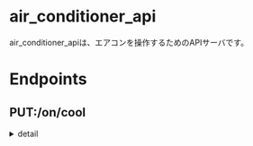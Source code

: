 # air_conditioner_api

air_conditioner_apiは、エアコンを操作するためのAPIサーバです。

# Endpoints

## PUT:/on/cool
<details>
<summary>
detail
</summary>

#### Schema

```json
{
    "cool": {
        "type": "object",
        "properties": {
            "temperature": {
                "type": "number",
                "minimum": 16,
                "maximum": 31,
                "description": "Degree celsius of airflow from air conditioner."
            },
            "airflowLevel": {
                "type": "string",
                "enum": ["a", "1", "2", "3"],
                "description": "Level of airflow from air conditioner. a: auto, 1: low, 2: middle, 3: high"
            }
        },
        "required": [
            "temperature",
            "airflowLevel"
        ],
        "examples": [
            {
                "temperature": 26,
                "airflowLevel": "1"
            }
        ]
    }
}
```

#### Content-Type

`application/json`

#### Example

```json
{
    "temperature": 26,
    "airflowLevel": "1"
}
```

</details>



